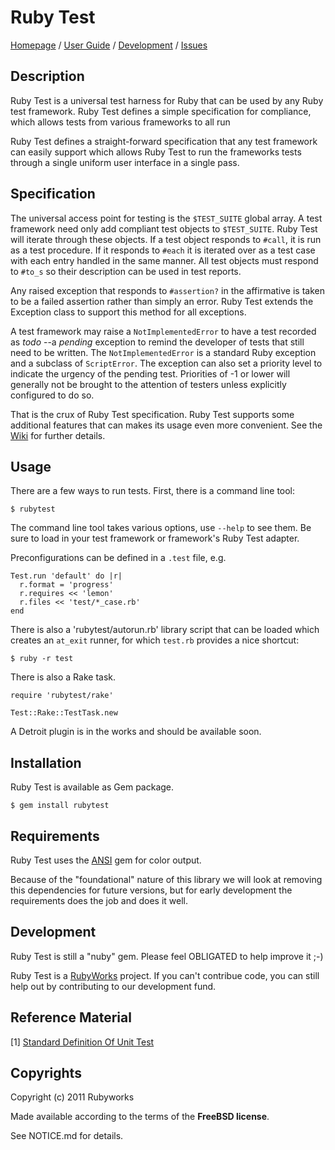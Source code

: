 # Ruby Test

[Homepage](http://rubyworks.github.com/rubytest) /
[User Guide](http://wiki.github.com/rubyworks/rubytest) /
[Development](http://github.com/rubyworks/rubytest) /
[Issues](http://github.com/rubyworks/rubytest/issues)

## Description

Ruby Test is a universal test harness for Ruby that can be used by any Ruby
test framework. Ruby Test defines a simple specification for compliance, which
allows tests from various frameworks to all run 

Ruby Test defines a straight-forward specification that any test framework can 
easily support which allows Ruby Test to run the frameworks tests through a
single uniform user interface in a single pass.

## Specification

The universal access point for testing is the `$TEST_SUITE` global array. A test
framework need only add compliant test objects to `$TEST_SUITE`. 
Ruby Test will iterate through these objects. If a test object responds to
`#call`, it is run as a test procedure. If it responds to `#each` it is iterated
over as a test case with each entry handled in the same manner. All test 
objects must respond to `#to_s` so their description can be used in test
reports.

Any raised exception that responds to `#assertion?` in the affirmative is taken
to be a failed assertion rather than simply an error. Ruby Test extends the
Exception class to support this method for all exceptions.

A test framework may raise a `NotImplementedError` to have a test recorded
as *todo* --a _pending_ exception to remind the developer of tests that still
need to be written. The `NotImplementedError` is a standard Ruby exception
and a subclass of `ScriptError`. The exception can also set a priority level
to indicate the urgency of the pending test. Priorities of -1 or lower
will generally not be brought to the attention of testers unless explicitly 
configured to do so.

That is the crux of Ruby Test specification. Ruby Test supports some
additional features that can makes its usage even more convenient.
See the [Wiki](http://github.com/rubyworks/test/wiki) for further details.


## Usage

There are a few ways to run tests. First, there is a command line tool:

    $ rubytest

The command line tool takes various options, use `--help` to see them.
Be sure to load in your test framework or framework's Ruby Test adapter.

Preconfigurations can be defined in a `.test` file, e.g.

    Test.run 'default' do |r|
      r.format = 'progress'
      r.requires << 'lemon'
      r.files << 'test/*_case.rb'
    end

There is also a 'rubytest/autorun.rb' library script that can be loaded which
creates an `at_exit` runner, for which `test.rb` provides a nice shortcut:

    $ ruby -r test

There is also a Rake task.

    require 'rubytest/rake'

    Test::Rake::TestTask.new

A Detroit plugin is in the works and should be available soon.


## Installation

Ruby Test is available as Gem package.

    $ gem install rubytest


## Requirements

Ruby Test uses the [ANSI](http://rubyworks.github.com/ansi) gem for color output.

Because of the "foundational" nature of this library we will look at removing
this dependencies for future versions, but for early development the 
requirements does the job and does it well.


## Development

Ruby Test is still a "nuby" gem. Please feel OBLIGATED to help improve it ;-)

Ruby Test is a [RubyWorks](http://rubyworks.github.com) project. If you can't
contribue code, you can still help out by contributing to our development fund.


## Reference Material

[1] [Standard Definition Of Unit Test](http://c2.com/cgi/wiki?StandardDefinitionOfUnitTest)


## Copyrights

Copyright (c) 2011 Rubyworks

Made available according to the terms of the <b>FreeBSD license</b>.

See NOTICE.md for details.

